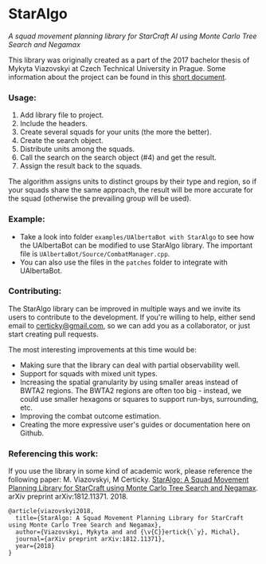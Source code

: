 # StarAlgo
*A squad movement planning library for StarCraft AI using Monte Carlo Tree Search and Negamax*

This library was originally created as a part of the 2017 bachelor thesis of Mykyta Viazovskyi at Czech Technical University in Prague. 
Some information about the project can be found in this [short document](https://certicky.github.io/files/publications/staralgo-arxiv-2018.pdf). 

### Usage:

1. Add library file to project.
2. Include the headers.
3. Create several squads for your units (the more the better).
4. Create the search object.
5. Distribute units among the squads.
6. Call the search on the search object (#4) and get the result.
7. Assign the result back to the squads.

The algorithm assigns units to distinct groups by their type and region, so if your squads share the same approach, the result will be more accurate for the squad (otherwise the prevailing group will be used).

### Example:

* Take a look into folder `examples/UAlbertaBot with StarAlgo` to see how the UAlbertaBot can be modified to use StarAlgo library. The important file is `UAlbertaBot/Source/CombatManager.cpp`.  
* You can also use the files in the `patches` folder to integrate with UAlbertaBot.

### Contributing:

The StarAlgo library can be improved in multiple ways and we invite its users to contribute to the development. 
If you're willing to help, either send email to certicky@gmail.com, so we can add you as a collaborator, or just start creating pull requests.

The most interesting improvements at this time would be:

* Making sure that the library can deal with partial observability well.
* Support for squads with mixed unit types.
* Increasing the spatial granularity by using smaller areas instead of BWTA2 regions. The BWTA2 regions are often too big - instead, we could use smaller hexagons or squares to support run-bys, surrounding, etc.
* Improving the combat outcome estimation.
* Creating the more expressive user's guides or documentation here on Github.   

### Referencing this work:

If you use the library in some kind of academic work, please reference the following paper: M. Viazovskyi, M Certicky. [StarAlgo: A Squad Movement Planning Library for StarCraft using Monte Carlo Tree Search and Negamax](https://arxiv.org/abs/1812.11371). arXiv preprint arXiv:1812.11371. 2018. 

```
@article{viazovskyi2018,
  title={StarAlgo: A Squad Movement Planning Library for StarCraft using Monte Carlo Tree Search and Negamax},
  author={Viazovskyi, Mykyta and and {\v{C}}ertick{\`y}, Michal},
  journal={arXiv preprint arXiv:1812.11371},
  year={2018}
} 
```
